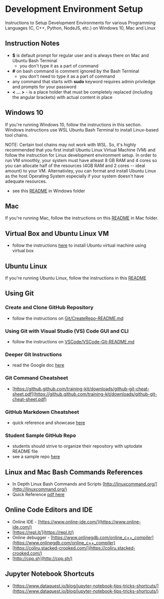 # Development Environment Setup

Instructions to Setup Development Environments for various Programming Languages (C, C++, Python, NodeJS, etc.) on Windows 10, Mac and Linux

## Instruction Notes

- **\$** is default prompt for regular user and is always there on Mac and Ubuntu Bash Terminal
  - you don't type it as a part of command
- **#** on bash command is comment ignored by the Bash Terminal
  - you don't need to type it as a part of command
- any command that starts with **sudo** keyword requires admin priviledge and prompts for your password
- **\< ... \>** - is a place holder that must be completely replaced (including the angular brackets) with actual content in place

## Windows 10

If you're running Windows 10, follow the instructions in this section. Windows instructions use WSL Ubuntu Bash Terminal to install Linux-based tool chains.

NOTE: Certain tool chains may not work with WSL. So, it's highly recommended that you first install Ubuntu Linux Virtual Machine (VM) and follow the instruction for Linux development environment setup. In order to run VM smoothly, your system must have atleast 8 GB RAM and 4 cores so you can allocate half of the resources (4GB RAM and 2 cores -- ideal amount) to your VM. Alternativley, you can format and install Ubuntu Linux as the host Operating System especially if your system doesn't have adequate resources.

- see this [README](Windows/README.md) in Windows folder

## Mac

If you're running Mac, follow the instructions on this [README](Mac/README.md) in Mac folder.

## Virtual Box and Ubuntu Linux VM

- follow the instructions [here](https://docs.google.com/document/d/1kmjY_8B1UuRr4IMsJefEGnq92zuq7Y9UJCvUJeIj94A/edit?usp=sharing) to install Ubuntu virtual machine using virtual box

## Ubuntu Linux

If you're running Ubuntu Linux, follow the instructions in this [README](Linux/README.md)

## Using Git

### Create and Clone GitHub Repository

- follow the instructions on [Git/CreateRepo-README.md](Git/CreateRepo-README.md)

### Using Git with Visual Studio (VS) Code GUI and CLI

- follow the instructions on [VSCode/VSCode-Git-README.md](VSCode/VSCode-Git-README.md)

### Deeper Git Instructions

- read the Google doc [here](https://docs.google.com/document/d/1M0YeBfFPy5YPpfX7312R9-IldjagimvEma_YhgeLPcw/edit#heading=h.ssqvh5gmotj4)

### Git Command Cheatsheet

- [https://github.github.com/training-kit/downloads/github-git-cheat-sheet.pdf](https://github.github.com/training-kit/downloads/github-git-cheat-sheet.pdf)

### GitHub Markdown Cheatsheet

- quick reference and showcase [here](https://github.com/adam-p/markdown-here/wiki/Markdown-Cheatsheet)

### Student Sample GitHub Repo

- students should strive to organize their repository with uptodate README file
- see a sample repo [here](https://github.com/rambasnet/csci000-astudent)

## Linux and Mac Bash Commands References

- In Depth Linux Bash Commands and Scripts [http://linuxcommand.org/](http://linuxcommand.org/)
- Quick Reference [pdf here](https://files.fosswire.com/2007/08/fwunixref.pdf)

## Online Code Editors and IDE

- Online IDE - [https://www.online-ide.com/](https://www.online-ide.com/)
- [https://repl.it/](https://repl.it/)
- Online debugger - [https://www.onlinegdb.com/online_c++_compiler](https://www.onlinegdb.com/online_c++_compiler)
- [https://coliru.stacked-crooked.com/](https://coliru.stacked-crooked.com/)
- [http://cpp.sh](http://cpp.sh/)

## Jupyter Notebook Shortcuts

- [https://www.dataquest.io/blog/jupyter-notebook-tips-tricks-shortcuts/](https://www.dataquest.io/blog/jupyter-notebook-tips-tricks-shortcuts/)
